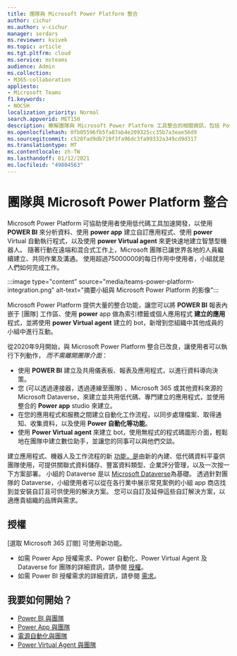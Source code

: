 ```yaml
---
title: 團隊與 Microsoft Power Platform 整合
author: cichur
ms.author: v-cichur
manager: serdars
ms.reviewer: kvivek
ms.topic: article
ms.tgt.pltfrm: cloud
ms.service: msteams
audience: Admin
ms.collection:
- M365-collaboration
appliesto:
- Microsoft Teams
f1.keywords:
- NOCSH
localization_priority: Normal
search.appverid: MET150
description: 瞭解團隊與 Microsoft Power Platform 工具整合的相關資訊，包括 Power BI、Power app、Power 自動化及 Power Virtual Agent。
ms.openlocfilehash: 0fb05596fb5fa87ab4e209325cc35b7a3eae56d9
ms.sourcegitcommit: c528fad9db719f3fa96dc3fa99332a349cd9d317
ms.translationtype: MT
ms.contentlocale: zh-TW
ms.lasthandoff: 01/12/2021
ms.locfileid: "49804563"
---
```

# <a name="teams-integration-with-microsoft-power-platform"></a>團隊與 Microsoft Power Platform 整合

Microsoft Power Platform 可協助使用者使用低代碼工具加速開發，以使用 **POWER BI** 來分析資料、使用 **power app** 建立自訂應用程式、使用 **power** Virtual 自動執行程式，以及使用 **power Virtual agent** 來更快速地建立智慧型機器人。 隨著行動在遠端和混合式工作上，Microsoft 團隊已讓世界各地的人員繼續建立、共同作業及溝通。 使用超過75000000的每日作用中使用者，小組就是人們如何完成工作。

:::image type="content" source="media/teams-power-platform-integration.png" alt-text="摘要小組與 Microsoft Power Platform 的影像":::

Microsoft Power Platform 提供大量的整合功能，讓您可以將 **POWER BI** 報表內嵌于 [團隊] 工作區、使用 **power** app 做為索引標籤或個人應用程式 **建立的應用** 程式，並將使用 **power Virtual agent** 建立的 bot，新增到您組織中其他成員的小組中進行互動。

從2020年9月開始，與 Microsoft Power Platform 整合已改良，讓使用者可以執行下列動作， *而不需離開團隊介面*：

- 使用 **POWER BI** 建立及共用儀表板、報表及應用程式，以進行資料導向決策。
- 您 (可以透過連接器，透過連線至團隊) 、Microsoft 365 或其他資料來源的 Microsoft Dataverse，來建立並共用低代碼、專門建立的應用程式，並使用整合的 **Power app** studio 來建立。
- 在您的應用程式和服務之間建立自動化工作流程，以同步處理檔案、取得通知、收集資料，以及使用 **Power 自動化等功能**。
- 使用 **Power Virtual agent** 來建立 bot，使用無程式的程式碼圖形介面，輕鬆地在團隊中建立數位助手，並讓您的同事可以與他們交談。

建立應用程式、機器人及工作流程的新 [功能，是](https://go.microsoft.com/fwlink/?linkid=2143541)由新的內建、低代碼資料平臺供團隊使用，可提供關聯式資料儲存、豐富資料類型、企業評分管理，以及一次按一下方案部署。 小組的 Dataverse 是以 [Microsoft Dataverse](https://docs.microsoft.com/powerapps/maker/common-data-service/data-platform-intro)為基礎。 透過針對團隊的 Dataverse，小組使用者可以從在各行業中展示常見案例的小組 app 商店找到並安裝自訂且可供使用的解決方案。 您可以自訂及延伸這些自訂解決方案，以適應貴組織的品牌與需求。

## <a name="licensing"></a>授權

[選取 Microsoft 365 訂閱] 可使用新功能。

- 如需 Power App 授權需求、Power 自動化、Power Virtual Agent 及 Dataverse for 團隊的詳細資訊，請參閱 [授權](https://go.microsoft.com/fwlink/?linkid=2143647)。
- 如需 Power BI 授權需求的詳細資訊，請參閱 [需求](https://go.microsoft.com/fwlink/?linkid=2143490)。
 
## <a name="how-do-i-get-started"></a>我要如何開始？

- [Power BI 與團隊](https://aka.ms/pbi-teams-docs)
- [Power App 與團隊](https://aka.ms/pa-teams-docs)
- [電源自動化與團隊](https://aka.ms/pauto-teams-docs)
- [Power Virtual Agent 與團隊](https://aka.ms/pva-teams-docs)
